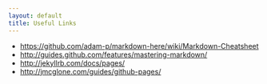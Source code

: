 ```yaml
---
layout: default
title: Useful Links
---
```


* <https://github.com/adam-p/markdown-here/wiki/Markdown-Cheatsheet>
* <http://guides.github.com/features/mastering-markdown/>
* <http://jekyllrb.com/docs/pages/>
* <http://jmcglone.com/guides/github-pages/>
